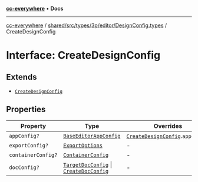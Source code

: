 [**cc-everywhere**](../../../../../../../index.md) • **Docs**

***

[cc-everywhere](../../../../../../../index.md) / [shared/src/types/3p/editor/DesignConfig.types](../index.md) / CreateDesignConfig

# Interface: CreateDesignConfig

## Extends

- [`CreateDesignConfig`](../../../../editor/DesignConfig.types/interfaces/CreateDesignConfig.md)

## Properties

| Property | Type | Overrides | Inherited from |
| ------ | ------ | ------ | ------ |
| `appConfig?` | [`BaseEditorAppConfig`](../../../../editor/AppConfig.types/interfaces/BaseEditorAppConfig.md) | [`CreateDesignConfig`](../../../../editor/DesignConfig.types/interfaces/CreateDesignConfig.md).`appConfig` | - |
| `exportConfig?` | [`ExportOptions`](../../../../ExportConfig.types/type-aliases/ExportOptions.md) | - | [`CreateDesignConfig`](../../../../editor/DesignConfig.types/interfaces/CreateDesignConfig.md).`exportConfig` |
| `containerConfig?` | [`ContainerConfig`](../../../../ContainerConfig.types/type-aliases/ContainerConfig.md) | - | [`CreateDesignConfig`](../../../../editor/DesignConfig.types/interfaces/CreateDesignConfig.md).`containerConfig` |
| `docConfig?` | [`TargetDocConfig`](../../../../DesignConfig.types/interfaces/TargetDocConfig.md) \| [`CreateDocConfig`](../../../../editor/DocConfig.types/interfaces/CreateDocConfig.md) | - | [`CreateDesignConfig`](../../../../editor/DesignConfig.types/interfaces/CreateDesignConfig.md).`docConfig` |

